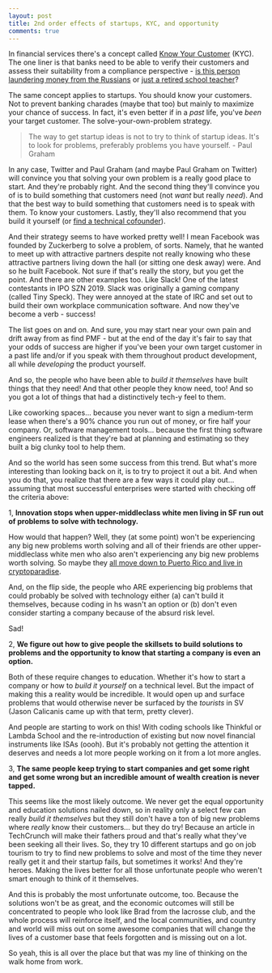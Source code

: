 ```yaml
---
layout: post
title: 2nd order effects of startups, KYC, and opportunity 
comments: true
---
```


In financial services there's a concept called [Know Your Customer](https://en.wikipedia.org/wiki/Know_your_customer)
(KYC). The one liner is that banks need to be able to verify their
customers and assess their suitability from a compliance perspective - [is this person laundering money
from the Russians](https://www.nbcnews.com/news/world/manafort-linked-accounts-cyprus-raised-red-flag-n739156) or [just
a retired school teacher](https://www.wsj.com/articles/rules-designed-to-catch-terrorists-cost-this-unsuspecting-customer-her-bank-account-1531495802)?

The same concept applies to startups. You should know your customers. Not to prevent banking charades (maybe that too) but
mainly to maximize your chance of success. In fact, it's even better if in a _past_ life, you've _been_ your target customer.
The solve-your-own-problem strategy.

> The way to get startup ideas is not to try to think of startup ideas. It's to look for problems, preferably problems you have yourself. - Paul Graham

In any case, Twitter and Paul Graham (and maybe Paul Graham on Twitter) will convince you that
solving your own problem is a really good place to start. And they're probably right. And the
second thing they'll convince you of is to build something that customers need (not _want_ but really _need_).
And that the best way to build something that customers need is to speak with them. To know your customers.
Lastly, they'll also recommend that you build it yourself (or [find a technical cofounder](https://whartoniteseekscodemonkey-blog.tumblr.com/)).

And their strategy seems to have worked pretty well! I mean Facebook was founded by Zuckerberg to solve a problem, of sorts.
Namely, that he wanted to meet up with attractive partners despite not really knowing who these attractive partners living
down the hall (or sitting one desk away) were. And so he built Facebook. Not sure if that's really the story, but you get
the point. And there are other examples too. Like Slack! One of the latest contestants in IPO SZN 2019. Slack was originally
a gaming company (called Tiny Speck). They were annoyed at the state of IRC and set out to build their own workplace communication
software. And now they've become a verb - success!

The list goes on and on. And sure, you may start near your own pain and drift away from as find PMF - but at the end of the day
it's fair to say that your odds of success are higher if you've been your own target customer in a past life and/or if
you speak with them throughout product development, all while _developing_ the product yourself.

And so, the people who have been able to _build it themselves_ have built things that they need! And that other people
they know need, too! And so you got a lot of things that had a distinctively tech-y feel to them. 

Like coworking spaces... because you never want to sign a medium-term lease when there's a 90% chance you run out of money, or fire half your company. 
Or, software management tools... because the first thing software engineers realized is that they're bad at planning and estimating so they built a big clunky tool
to help them.

And so the world has seen some success from this trend. But what's more interesting than looking back on it, is to
try to project it out a bit. And when you do that, you realize that there are a few ways it could play out... assuming that
most successful enterprises were started with checking off the criteria above:

1, **Innovation stops when upper-middleclass white men living in SF run out of problems
to solve with technology.**

How would that happen? Well, they (at some point) won't be experiencing any big new problems worth solving and 
all of their friends are other upper-middleclass white men who also aren't experiencing any big new problems 
worth solving. So maybe they [all move down to Puerto Rico and live in cryptoparadise](https://www.nytimes.com/2018/02/02/technology/cryptocurrency-puerto-rico.html). 

And, on the flip side, the people who ARE experiencing big problems that could probably be solved with 
technology either (a) can't build it themselves, because coding in hs wasn't an option or (b) don't
even consider starting a company because of the absurd risk level.

Sad!

2, **We figure out how to give people the skillsets to build solutions to problems and the opportunity to know that
starting a company is even an option.**

Both of these require changes to education. Whether it's how to start a company or how to _build it yourself_ on a technical level.
But the impact of making this a reality would be incredible. It would open up and surface problems that would otherwise 
never be surfaced by the _tourists_ in SV (Jason Calicanis came up with that term, pretty clever).

And people are starting to work on this! With coding schools like Thinkful or Lambda School and the re-introduction of existing but
now novel financial instruments like ISAs (oooh). But it's probably not getting the attention it deserves and needs a lot more
people working on it from a lot more angles.

3, **The same people keep trying to start companies and get some right and get some wrong but an incredible amount
of wealth creation is never tapped.**

This seems like the most likely outcome. We never get the equal opportunity and education solutions nailed down, so in reality
only a select few can really _build it themselves_ but they still don't have a ton of big new problems where _really_ know 
their customers... but they do try! Because an article in TechCrunch will make their fathers proud and that's really 
what they've been seeking all their lives. So, they try 10 different startups and go on job tourism to try to find new
problems to solve and most of the time they never really get it and their startup fails, but sometimes it works! And they're heroes.
Making the lives better for all those unfortunate people who weren't smart enough to think of it themselves.

And this is probably the most unfortunate outcome, too. Because the solutions won't be as great, and the economic outcomes
will still be concentrated to people who look like Brad from the lacrosse club, and the whole process will reinforce itself, 
and the local communities, and country and world will miss out on some awesome companies that will change the lives of a 
customer base that feels forgotten and is missing out on a lot.

So yeah, this is all over the place but that was my line of thinking on the walk home from work.
 
